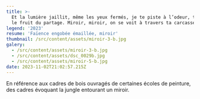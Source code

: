 ```yaml
---
title: >-
  Et la lumière jaillit, même les yeux fermés, je te piste à l’odeur, tu seras
  le fruit du partage. Miroir, miroir, on se voit à travers ta carcasse
legend: '2023'
resume: 'Faïence engobée émaillée, miroir'
thumbnail: /src/content/assets/miroir-3-b.jpg
galery:
  - /src/content/assets/miroir-3-b.jpg
  - /src/content/assets/dsc_0029b.jpg
  - /src/content/assets/miroir-5-b.jpg
date: 2023-11-02T21:02:57.215Z
---
```


En référence aux cadres de bois ouvragés de certaines écoles de peinture, des cadres évoquant la jungle entourant un miroir.
